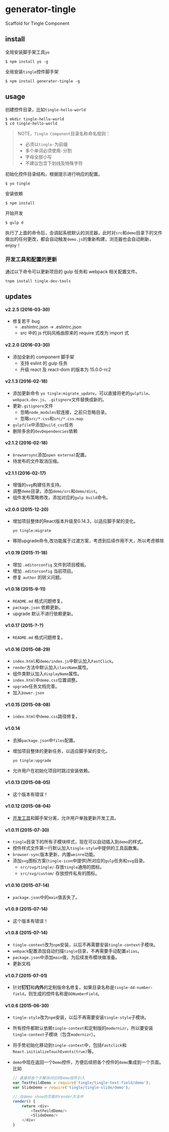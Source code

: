 # generator-tingle

Scaffold for Tingle Component

## install

全局安装脚手架工具`yo`

```shell
$ npm install yo -g
```

全局安装`tingle`控件脚手架

```shell
$ npm install generator-tingle -g
```

## usage

创建控件目录，比如`tingle-hello-world`

```shell
$ mkdir tingle-hello-world
$ cd tingle-hello-world
```

> NOTE，`Tingle Component`目录名称命名规则：
>
> * 必须以`tingle-`为前缀
> * 多个单词必须使用`-`分割
> * 字母全部小写
> * 不建议包含下划线及特殊字符


初始化控件目录结构，根据提示进行响应的配置。

```
$ yo tingle
```

安装依赖

```
$ npm install
```

开始开发

```
$ gulp d
```

执行了上面的命令后，会调起系统默认的浏览器，此时对`src`和`demo`目录下的文件做出的任何更改，都会自动触发`demo.js`的重新构建，浏览器也会自动刷新，enjoy！

### 开发工具和配置的更新

通过以下命令可以更新项目的 gulp 任务和 webpack 相关配置文件。

```
tnpm install tingle-dev-tools
```

## updates

#### v2.2.5 (2016-03-30)

* 修复若干 bug
  * .eshintrc.json -> .eslintrc.json
  * src 中的 js 代码风格由原来的 require 式改为 import 式

#### v2.2.0 (2016-03-30)

* 添加全新的 component 脚手架
  * 支持 eslint 的 gulp 任务
  * 升级 react 及 react-dom 的版本为 15.0.0-rc2

#### v2.1.3 (2016-02-18)

* 添加更新命令 `yo tingle:migrate_update`，可以直接将老的`gulpfile`、`webpack.dev.js`、`.gitignore`文件替换成新的。
* 更新`.gitignore`文件
  - 忽略`node_modules`软连接，之前只忽略目录。
  - 忽略`src/*.css`和`src/*.css.map`
* `gulpfile`中添加`build_css`任务
* 删除多余的`devDependencies`依赖

#### v2.1.2 (2016-02-18)

* `browsersync`添加`open external`配置。
* 待发布的文件取消压缩。

#### v2.1.1 (2016-02-17)

* 增强的`svg`构建任务支持。
* 调整`demo`目录，添加`demo/src`和`demo/dist`。
* 组件发布策略修改，添加对应的`gulp build`命令。

#### v2.0.0 (2015-12-20)

* 增加项目整体的React版本升级至0.14.3，以适应脚手架的变化。

    ```
    yo tingle:migrate
    ```
* 移除upgrade命令,改功能属于过渡方案，考虑到后续作用不大，所以考虑移除

#### v1.0.19 (2015-11-18)

* 增加 `.editorconfig` 文件到项目模板。
* 增加 `.editorconfig` 当前项目。
* 修复 `author` 的转义问题。

#### v1.0.18 (2015-9-11)

* `README.md` 格式问题修复。
* `package.json` 依赖更新。
* upgrade 默认不进行依赖更新。


#### v1.0.17 (2015-?-?)

* `README.md` 格式问题修复。

#### v1.0.16 (2015-08-29)

* `index.html`和`demo/index.js`中默认加入`FastClick`。
* `render`方法中默认加入`className`属性。
* 组件类默认加入`displayName`属性。
* `index.html`中`demo.css`位置调整。
* `upgrade`任务文档完善。
* 加入`bower.json`

#### v1.0.15 (2015-08-08)

* `index.html`中`demo.css`路径修复。

#### v1.0.14

* 去掉`package.json`中`files`配置。
* 增加项目整体的更新任务，以适应脚手架的变化。

    ```
    yo tingle:upgrade
    ```
* 允许用户在初始化项目时跳过安装依赖。

#### v1.0.13 (2015-08-05)

* 这个版本有错误！

#### v1.0.12 (2015-08-04)

* [开发工具](https://github.com/tinglejs/tingle-dev-tools)和脚手架分离，允许用户单独更新开发工具。

#### v1.0.11 (2015-07-30)

* `tingle`目录下的所有子模块样式，现在可以自动插入到`demo`的样式。
* 控件样式文件第一行默认加入`tingle-style`中提供的工具函数集。
* `browser-sync`版本更新，内置`weinre`功能。
* 添加`svg`图标方案(`tingle-icon`中提供)所对应的`gulp`任务和`svg`目录。
  - `src/svg/tingle/` 存放`tingle`通用的图标。
  - `src/svg/custom/` 存放控件私有的图标。

#### v1.0.10 (2015-07-14)

* `package.json`中的`main`值丢失了。

#### v1.0.9 (2015-07-14)

* 这个版本有错误！

#### v1.0.8 (2015-07-14)

* `tingle-context`改为`npm`安装，以后不再需要安装`tingle-context`子模块。
* `webpack`配置添加自动扫描`tingle`目录，不再需要手动配置`alias`。
* `package.json`中添加`main`值，为后续发布模块做准备。
* 更新文档

#### v1.0.7 (2015-07-01)

* 针对**钉钉**和**内外**的定制版命名修复。如果目录名称是`tingle-dd-number-field`，则生成的控件名称是`DDNumberField`。

#### v1.0.6 (2015-06-30)

* `tingle-style`改为`npm`安装，以后不再需要安装`tingle-style`子模块。
* 所有控件都默认依赖`tingle-context`和定制版的`modernizr`，所以要安装`tingle-context`子模块（包含`modernizr`）。
* 将手势初始化移动到`tingle-context`中，包括`Fastclick`和`React.initializeTouchEvents(true)`等。
* `demo`中现在返回一个`Demo`控件，方便后续把各个控件的`demo`集成到一个页面。比如

	```js
	// 直接将各个子模块对应的Demo控件引入
	var TextFeildDemo = require('tingle/tingle-text-field/demo');
	var SlideDemo = require('tingle/tingle-slide/demo');

	// 在demo show的页面的render方法中
	render() {
		return <div>
			<TextFeildDemo/>
			<SlideDemo/>
		</div>
	}
	```
